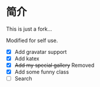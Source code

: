 # 简介

This is just a fork...

Modified for self use.

- [x] Add gravatar support
- [x] Add katex
- [x] ~~Add my special gallery~~ Removed
- [x] Add some funny class
- [ ] Search
